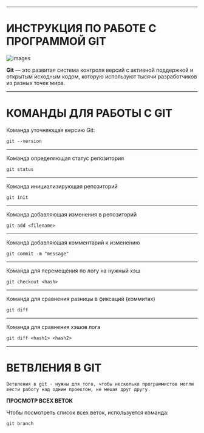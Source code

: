 ***
# ИНСТРУКЦИЯ ПО РАБОТЕ С ПРОГРАММОЙ GIT

![images](https://renovacloud.com/wp-content/uploads/2020/09/logo_15-1.png)

**Git** — это развитая система контроля версий с активной поддержкой и открытым исходным кодом, которую используют тысячи разработчиков из разных точек мира.

***

# КОМАНДЫ ДЛЯ РАБОТЫ С GIT

Команда уточняющая версию Git:

    git --version

***
Команда определяющая статус репозитория

    git status

***

Команда инициализирующая репозиторий

    git init

***

Команда добавляющая изменения в репозиторий

    git add <filename>
***

Команда добавляющая комментарий к изменению

    git commit -m "message"

***

Команда для перемещения по логу на нужный хэш

    git checkout <hash>
***

Команда для сравнения разницы в фиксаций (коммитах)

    git diff

***

Команда для сравнения хэшов лога

    git diff <hash1> <hash2>
 
 ***

 # ВЕТВЛЕНИЯ В GIT

    Ветвления в git - нужны для того, чтобы несколько программистов могли вести работу над одним проектом, не мешая друг другу. 

**ПРОСМОТР ВСЕХ ВЕТОК**

Чтобы посмотреть список всех веток, используется команда:

    git branch
